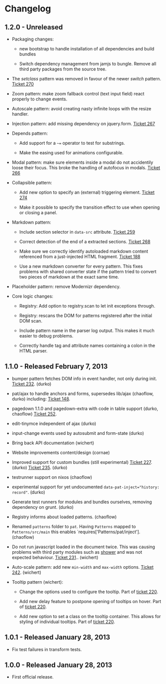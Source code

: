 # Changelog

## 1.2.0 - Unreleased

- Packaging changes:

  - new bootstrap to handle installation of all dependencies and build
    bundles

  - Switch dependency management from jamjs to bungle. Remove all third party
    packages from the source tree. 

- The *setclass* pattern was removed in favour of the newer *switch* pattern.
  [Ticket 270](https://github.com/Patternslib/Patterns/issues/270)

- Zoom pattern: make zoom fallback control (text input field) react properly to
  change events.

- Autoscale pattern: avoid creating nasty infinite loops with the resize
  handler.

- Injection pattern: add missing dependency on jquery.form. 
  [Ticket 267](https://github.com/Patternslib/Patterns/issues/267)

- Depends pattern:

  - Add support for a `~=` operator to test for substrings.

  - Make the easing used for animations configurable.

- Modal pattern: make sure elements inside a modal do not accidentily loose
  their focus. This broke the handling of autofocus in modals.
  [Ticket 266](https://github.com/Patternslib/Patterns/issues/266)

- Collapsible pattern: 

  - Add new option to specify an (external) triggering element.
    [Ticket 274](https://github.com/Patternslib/Patterns/issues/274)

  - Make it possible to specify the transition effect to use when opening or
    closing a panel.

- Markdown pattern:

  - Include section selector in `data-src` attribute.
    [Ticket 259](https://github.com/Patternslib/Patterns/issues/259)

  - Correct detection of the end of a extracted sections.
    [Ticket 268](https://github.com/Patternslib/Patterns/issues/268)

  - Make sure we correctly identify autoloaded markdown content referenced from
    a just-injected HTML fragment.
    [Ticket 188](https://github.com/Patternslib/Patterns/issues/188)

  - Use a new markdown converter for every pattern. This fixes problems with
    shared converter state if the pattern tried to convert two pieces of
    markdown at the exact same time.

- Placeholder pattern: remove Modernizr dependency.

- Core logic changes:

  - Registry: Add option to registry.scan to let init exceptions through.
    
  - Registry: rescans the DOM for patterns registered after the initial
    DOM scan.

  - Include pattern name in the parser log output. This makes it much easier to
    debug problems.

  - Correctly handle tag and attribute names containing a colon in the HTML
    parser.


## 1.1.0 - Released February 7, 2013

- bumper pattern fetches DOM info in event handler, not only during init.
  [Ticket 232](https://github.com/Patternslib/Patterns/issues/232). (durko)

- pat/ajax to handle anchors and forms, supersedes lib/ajax (chaoflow, durko)
  including:
  [Ticket 148](https://github.com/Patternslib/Patterns/issues/148).

- pagedown 1.1.0 and pagedown-extra with code in table support (durko,
  chaoflow)
  [Ticket 252](https://github.com/Patternslib/Patterns/issues/252).

- edit-tinymce independent of ajax (durko)

- input-change events used by autosubmit and form-state (durko)

- Bring back API documentation (wichert)

- Website improvements content/design (cornae)

- Improved support for custom bundles (still experimental)
  [Ticket 227](https://github.com/Patternslib/Patterns/issues/227). (durko)
  [Ticket 235](https://github.com/Patternslib/Patterns/issues/235). (durko)

- testrunner support on nixos (chaoflow)

- experimental support for yet undocumented `data-pat-inject="history:
  record"`. (durko)

- Generate test runners for modules and bundles ourselves, removing
  dependency on grunt. (durko)

- Registry informs about loaded patterns. (chaoflow)

- Renamed `patterns` folder to `pat`. Having `Patterns` mapped to
  `Patterns/src/main` this enables `requires['Patterns/pat/inject']. (chaoflow)

- Do not run javascript loaded in the document twice. This was causing
  problems with third party modules such as [shower](http://shwr.me/)
  and was not expected behaviour. [Ticket
  231](https://github.com/Patternslib/Patterns/issues/231).. (wichert)

- Auto-scale pattern: add new `min-width` and `max-width` options.
  [Ticket 242](https://github.com/Patternslib/Patterns/issues/242).
  (wichert)

- Tooltip pattern (wichert):

  - Change the options used to configure the tooltip. Part of
    [ticket 220](https://github.com/Patternslib/Patterns/issues/220).

  - Add new delay feature to postpone opening of tooltips on hover. Part of
    [ticket 220](https://github.com/Patternslib/Patterns/issues/220).

  - Add new option to set a class on the tooltip container. This allows for
    styling of individual tooltips. Part of
    [ticket 220](https://github.com/Patternslib/Patterns/issues/220).


## 1.0.1 - Released January 28, 2013

- Fix test failures in transform tests.


## 1.0.0 - Released January 28, 2013

- First official release.

